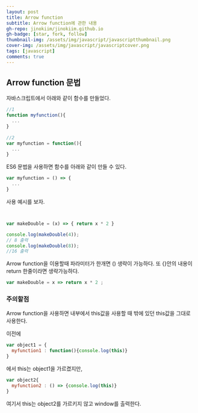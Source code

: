 ```yaml
---
layout: post
title: Arrow function
subtitle: Arrow function에 관한 내용
gh-repo: jinokiim/jinokiim.github.io
gh-badge: [star, fork, follow]
thumbnail-img: /assets/img/javascript/javascriptthumbnail.png
cover-img: /assets/img/javascript/javascriptcover.png
tags: [javascript]
comments: true
---
```



## Arrow function 문법

자바스크립트에서 아래와 같이 함수를 만들었다.

```javascript
//1
function myfunction(){
  ...
}
  
//2
var myfunction = function(){
  ...
}

```

ES6 문법을 사용하면 함수를 아래와 같이 만들 수 있다.

```javascript
var myfunction = () => {
  ...
}
```

사용 예시를 보자.

```javascript


var makeDouble = (x) => { return x * 2 }

console.log(makeDouble(4));
// 8 출력
console.log(makeDouble(8));
//16 출력
```

Arrow function을 이용할때 파라미터가 한개면 () 생략이 가능하다.
또 {}안의 내용이 return 한줄이라면 생략가능하다.

```javascript
var makeDouble = x => return x * 2 ;

```

### 주의할점
Arrow function을 사용하면 내부에서 this값을 사용할 때 밖에 있던 this값을 그대로 사용한다.

이전에

```javascript
var object1 = {
  myfunction1 : function(){console.log(this)}
}
```
에서 this는 object1을 가르켰지만,


```javascript
var object2{
  myfunction2 : () => {console.log(this)}
}
```
여기서 this는 object2를 가르키지 않고 window를 출력한다.
